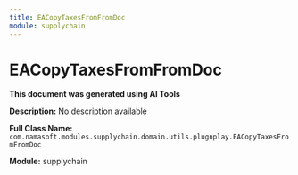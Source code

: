 ```yaml
---
title: EACopyTaxesFromFromDoc
module: supplychain
---
```



<div class='entity-flows'>

# EACopyTaxesFromFromDoc

**This document was generated using AI Tools**

**Description:** No description available

**Full Class Name:** `com.namasoft.modules.supplychain.domain.utils.plugnplay.EACopyTaxesFromFromDoc`

**Module:** supplychain


</div>

